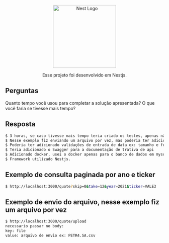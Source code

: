 <p align="center">
  <a href="http://nestjs.com/" target="blank"><img src="https://nestjs.com/img/logo-small.svg" width="200" alt="Nest Logo" /></a>
</p>

<p align="center">Esse projeto foi desenvolvido em Nestjs.</p>


## Perguntas

Quanto tempo você usou para completar a solução apresentada? O que você faria se tivesse mais tempo?

## Resposta

```bash
$ 3 horas, se caso tivesse mais tempo teria criado os testes, apenas não criei porque estou acustumado usar o TypeORM e o sequelize, porem para esse projeto resolvi usar o Prisma, e muda algumas coisas, porem não quiz focar nisso para esse momento.
$ Nesse exemplo fiz enviando um arquivo por vez, mas poderia ter adicionado varios, extremamente simples,
$ Poderia ter adicionado validações de entrada de data ex: tamanho e formato adicionei apenas de ticket
$ Teria adicionado o Swagger para a documentação de trativa de api
$ Adicionado docker, usei o docker apenas para o banco de dados em mysql
$ Framework utilizado Nestjs.
```

## Exemplo de consulta paginada por ano e ticker

```bash
$ http://localhost:3000/quote?skip=0&take=12&year=2021&ticker=VALE3
```

## Exemplo de envio do arquivo, nesse exemplo fiz um arquivo por vez

```bash
$ http://localhost:3000/quote/upload
necessario passar no body:
key: file
value: arquivo de envio ex: PETR4.SA.csv
```